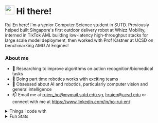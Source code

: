 <!-- ### Hi there 👋 -->
<h1>
  <img src="https://emojis.slackmojis.com/emojis/images/1613285697/12806/meow_attention.png?1613285697", width="30">
  Hi there!
</h1>

Rui En here! I'm a senior Computer Science student in SUTD. Previously helped built Singapore's first outdoor delivery robot at Whizz Mobility, interned in TikTok AML building low-latency high-throughput stacks for large scale model deployment, then worked with Prof Kastner at UCSD on benchmarking AMD AI Engines!

### About me
- 🔭 Researching to improve algorithms on action recognition/biomedical tasks
- 👯 Doing part time robotics works with exciting teams
- 🌱 Obsessed about AI and robotics, particularly computer vision and general intelligence
- 📫 Email me at ruien_ho@mymail.sutd.edu.sg, hruien@ucsd.edu or connect with me at https://www.linkedin.com/in/ho-rui-en/
<!-- - <a href="https://www.linkedin.com/in/ho-rui-en/" target="_blank"><img alt="LinkedIn" src="https://img.shields.io/badge/linkedin-%230077B5.svg?&style=for-the-badge&logo=linkedin&logoColor=white" height="25"/></a> -->

<details>
  <summary>Things I code with</summary>
  <br>
  
  Frameworks:<br>
  <img alt="Tensorflow" src="https://img.shields.io/badge/TensorFlow-FF6F00?style=for-the-badge&logo=TensorFlow&logoColor=white" height="25"/>
  <img alt="Keras" src="https://img.shields.io/badge/Keras-D00000?style=for-the-badge&logo=Keras&logoColor=white" height="25"/>
  <img alt="PyTorch" src="https://img.shields.io/badge/PyTorch-%23EE4C2C.svg?style=for-the-badge&logo=PyTorch&logoColor=white" height="25"/>
  <img alt="ROS2" src="https://img.shields.io/badge/ROS2-212e4a?style=for-the-badge&logo=ROS&logoColor=white" height="25"/>
  <img alt="Docker" src="https://img.shields.io/badge/Docker-46a2f1?style=for-the-badge&logo=docker&logoColor=white" height="25"/>
  <img alt="Flutter" src="https://img.shields.io/badge/Flutter-02569B?style=for-the-badge&logo=flutter&logoColor=white" height="25"/>
  <br>
  
  Languages:<br>
  <img alt="Python" src="https://img.shields.io/badge/python-3776AB.svg?&style=for-the-badge&logo=python&logoColor=white" height="25"/>
  <img alt="Kotlin" src="https://img.shields.io/badge/Kotlin-0095D5?&style=for-the-badge&logo=kotlin&logoColor=white" height="25"/>
  <img alt="Dart" src="https://img.shields.io/badge/dart-%230175C2.svg?style=for-the-badge&logo=dart&logoColor=white" height="25"/>
  <img alt="C++" src="https://img.shields.io/badge/c++-%2300599C.svg?style=for-the-badge&logo=c%2B%2B&logoColor=white" height="25"/>
  <br>
  
</details>

<details>
  <summary>Fun Stats</summary>
  <img alt="Rui En's Github stats" img src="https://github-readme-stats.vercel.app/api?username=rehohoho&count_private=true&theme=tokyonight&line_height=40&show_icons=true"/>
  <img alt="Rui En's Top Langs" src="https://github-readme-stats.vercel.app/api/top-langs/?username=rehohoho&count_private=true&theme=tokyonight&hide=HTML"/>
<!--   <img alt="Rui En's Top Langs" src="https://github-readme-stats.vercel.app/api/top-langs/?username=rehohoho&layout=compact&langs_count=10&theme=tokyonight"/> -->
  
  <img alt="Rui En's streak" img src="http://github-readme-streak-stats.herokuapp.com?user=rehohoho&theme=highcontrast&hide_border=true"/>
</details>


<!--
**rehohoho/rehohoho** is a ✨ _special_ ✨ repository because its `README.md` (this file) appears on your GitHub profile.

Here are some ideas to get you started:

- 🔭 I’m currently working on ...
- 🌱 I’m currently learning ...
- 👯 I’m looking to collaborate on ...
- 🤔 I’m looking for help with ...
- 💬 Ask me about ...
- 📫 How to reach me: ...
- 😄 Pronouns: ...
- ⚡ Fun fact: ...
-->
